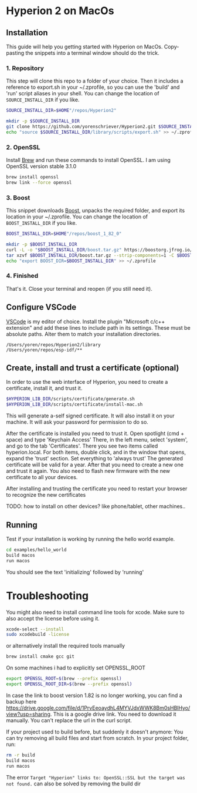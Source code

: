 # Hyperion 2 on MacOs

## Installation

This guide will help you getting started with Hyperion on MacOs. Copy-pasting the snippets into a terminal window should do the trick.

### 1. Repository
This step will clone this repo to a folder of your choice. Then it includes a reference to export.sh in your ~/.zprofile, so you can use the 'build' and 'run' script aliases in your shell. You can change the location of `SOURCE_INSTALL_DIR` if you like.
```sh
SOURCE_INSTALL_DIR=$HOME"/repos/Hyperion2"

mkdir -p $SOURCE_INSTALL_DIR
git clone https://github.com/yorenschriever/Hyperion2.git $SOURCE_INSTALL_DIR
echo "source $SOURCE_INSTALL_DIR/library/scripts/export.sh" >> ~/.zprofile 
```

### 2. OpenSSL
Install [Brew](https://brew.sh/) and run these commands to install OpenSSL. I am using OpenSSL version stable 3.1.0
```sh
brew install openssl
brew link --force openssl
```

### 3. Boost
This snippet downloads [Boost](https://www.boost.org/users/download/), unpacks the required folder, and export its location in your ~/.zprofile. You can change the location of `BOOST_INSTALL_DIR` if you like.

```sh
BOOST_INSTALL_DIR=$HOME"/repos/boost_1_82_0"

mkdir -p $BOOST_INSTALL_DIR
curl -L -o "$BOOST_INSTALL_DIR/boost.tar.gz" https://boostorg.jfrog.io/artifactory/main/release/1.82.0/source/boost_1_82_0.tar.gz
tar xzvf $BOOST_INSTALL_DIR/boost.tar.gz --strip-components=1 -C $BOOST_INSTALL_DIR boost_1_82_0/boost
echo "export BOOST_DIR=$BOOST_INSTALL_DIR" >> ~/.zprofile 
```

### 4. Finished
That's it. Close your terminal and reopen (if you still need it).

## Configure VSCode
[VSCode](https://code.visualstudio.com/) is my editor of choice. Install the plugin "Microsoft c/c++ extension" and add these lines to include path in its settings. These must be absolute paths. Alter them to match your installation directories. 
```
/Users/yoren/repos/Hyperion2/library
/Users/yoren/repos/esp-idf/**
```

## Create, install and trust a certificate (optional)
In order to use the web interface of Hyperion, you need to create a certificate, install it, and trust it.
```sh
$HYPERION_LIB_DIR/scripts/certificate/generate.sh
$HYPERION_LIB_DIR/scripts/certificate/install-mac.sh
```
This will generate a-self signed certificate. It will also install it on your machine. It will ask your password for permission to do so.

After the certificate is installed you need to trust it. Open spotlight (cmd + space) and type 'Keychain Access'
There, in the left menu, select 'system', and go to the tab 'Certificates'. There you see two items called hyperion.local. For both items, double click, and in the window that opens, expand the 'trust' section. Set everything to 'always trust'
The generated certificate will be valid for a year. After that you need to create a new one and trust it again. You also need to flash new firmware with the new certificate to all your devices.

After installing and trusting the certificate you need to restart your browser to recognize the new certificates

TODO:
how to install on other devices? like phone/tablet, other machines..

## Running
Test if your installation is working by running the hello world example.

```sh
cd examples/hello_world
build macos
run macos
```

You should see the text 'initializing' followed by 'running'


# Troubleshooting
You might also need to install command line tools for xcode. Make sure to also accept the license before using it.
```sh
xcode-select --install
sudo xcodebuild -license
```
or alternatively install the required tools manually
```sh
brew install cmake gcc git
```

On some machines i had to explicitly set OPENSSL_ROOT
```sh
export OPENSSL_ROOT=$(brew --prefix openssl)
export OPENSSL_ROOT_DIR=$(brew --prefix openssl)
```

In case the link to boost version 1.82 is no longer working, you can find a backup here
https://drive.google.com/file/d/1PrvEeoaydhL4MYVJdxWWK8Bm0sHBlHyo/view?usp=sharing.
This is a google drive link. You need to download it manually. You can't replace the url in the curl script.

If your project used to build before, but suddenly it doesn't anymore: You can try removing all build files and start from scratch. In your project folder, run:
```sh
rm -r build
build macos
run macos
```

The error `Target "Hyperion" links to: OpenSSL::SSL but the target was not found.` can also be solved by removing the build dir